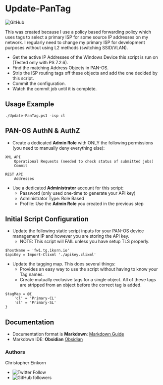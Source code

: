 # Update-PanTag
![GitHub](https://img.shields.io/github/license/singlekorn/Update-PanTag)

This was created because I use a policy based forwarding policy which uses tags to select a primary ISP for some source IP addresses on my network.  I regularly need to change my primary ISP for development purposes without using L2 methods (switching SSID/VLAN).

- Get the active IP Addresses of the Windows Device this script is run on (Tested only with PS 7.2.6).
- Find the matching Address Objects in PAN-OS.
- Strip the ISP routing tags off these objects and add the one decided by this script.
- Commit the configuration.
- Watch the commit job until it is complete.

## Usage Example
`./Update-PanTag.ps1 -isp cl`

## PAN-OS AuthN & AuthZ

- Create a dedicated **Admin Role** with ONLY the following permissions (you need to manually deny everything else):

```
XML API
    Operational Requests (needed to check status of submitted jobs)
    Commit
    
REST API
    Addresses
```

- Use a dedicated **Administrator** account for this script:
    - Password (only used one-time to generate your API key)
    - Administrator Type: Role Based
    - Profile: Use the **Admin Role** you created in the previous step

## Initial Script Configuration

- Update the following static script inputs for your PAN-OS device management IP and however you are storing the API key.
    - NOTE: This script will FAIL unless you have setup TLS properly.

```
$hostName = 'fw1.tg.1korn.io'
$apiKey = Import-Clixml './apikey.clixml'
```

- Update the tagging map.  This does several things:
    - Provides an easy way to use the script without having to know your Tag names.
    - Create mutually exclusive tags for a single object.  All of these tags are stripped from an object before the correct tag is added.

```
$tagMap = @{
    'cl' = 'Primary-CL'
    'sl' = 'Primary-SL'
}
```

## Documentation
- Documentation format is **Markdown**: [Markdown Guide](https://www.markdownguide.org/)
- Markdown IDE: **Obsidian** [Obsidian](https://obsidian.md/)

###  Authors
Christopher Einkorn
- ![Twitter Follow](https://img.shields.io/twitter/follow/singlekorn?style=social)
- ![GitHub followers](https://img.shields.io/github/followers/singlekorn?label=singlekorn&style=social)